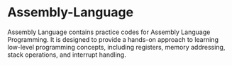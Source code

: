 # Assembly-Language
Assembly Language contains practice codes for Assembly Language Programming. It is designed to provide a hands-on approach to learning low-level programming concepts, including registers, memory addressing, stack operations, and interrupt handling.
